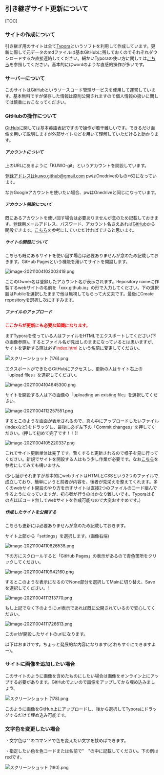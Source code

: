 ## 引き継ぎサイト更新について

[TOC]



### サイトの作成について

引き継ぎ用のサイトは全て[Typora](https://www.typora.io/)というソフトを利用して作成しています。更新に際して元データのmdファイルは基本GitHubに残しておくのでそれぞれダウンロードするか直接連絡してください。細かいTyporaの使い方に関しては[こちら](https://tele-commuter.com/tool/typora-markdown-editor/)を参照してください。基本的にはwordのような直感的操作が多いです。



### サーバーについて

このサイトはGitHubというソースコード管理サービスを使用して運営しています。基本無料ですが保存した情報は原則公開されますので個人情報の扱いに関しては慎重におこなってください。



### GitHubの操作について

[GitHub](https://github.co.jp/)に関しては基本英語表記ですので操作が若干難しいです。できるだけ画像を用いて説明しますが外部サイトなどを用いて理解していただけると助かります。

##### アカウントについて

上のURLにあるように「KUWO-git」というアカウントを開設しています。

登録アドレスはkuwo.github@gmail.com pwはOnedriveのもの+62になっています。

なおGoogleアカウントを使いたい場合、pwはOnedriveと同じになっています。

##### アカウント開設について

既にあるアカウントを使い回す場合は必要ありませんが念のため記載しておきます。登録用メールアドレス、パスワード、アカウント名さえあれば[GitHub](https://github.co.jp/)から開設できます。[こちら](https://qiita.com/ayatokura/items/9eabb7ae20752e6dc79d)を参考にしていただければできると思います。

##### サイトの開設について

こちらも既にあるサイトを使い回す場合は必要ありませんが念のため記載しておきます。GitHub Pagesという機能を用いてサイトを開設します。

![image-20211004102002419.png](https://github.com/Doya0910/How-to-use-/blob/main/image-20211004102002419.png?raw=true)

ここのOwner名は登録したアカウント名が表示されます。Repository nameに作製するwebサイトの名前を「xxx.github.io」の形で入力してください。下の選択肢はPublicを選択したままで他は無視してもらって大丈夫です。最後にCreate repositoryを選択し次にすすみます。

##### ファイルのアップロード

<font color="red">**ここからが更新にも必要な知識になります。**</font>

まずTyporaを使っている人はファイルをHTMLでエクスポートしてください(下の画像参照)。するとファイル名が見出しのままになっているとは思いますが、サイトを更新する際は必ず<font color="red">index.html </font>という名前に変更してください。

![スクリーンショット (176).png](https://github.com/Doya0910/How-to-use-/blob/main/%E3%82%B9%E3%82%AF%E3%83%AA%E3%83%BC%E3%83%B3%E3%82%B7%E3%83%A7%E3%83%83%E3%83%88%20(176).png?raw=true)

エクスポートができたらGitHubにアクセスし、更新の人はサイト右上の「upload files」を選択してください。

![image-20211004104645300.png](https://github.com/Doya0910/How-to-use-/blob/main/image-20211004104645300.png?raw=true)

サイトを開設する人は下の画像の「uploading an existing file」を選択してください。

![image-20211004112257551.png](https://github.com/Doya0910/How-to-use-/blob/main/image-20211004112257551.png?raw=true)

するとこのような画面が表示されるので、真ん中にアップロードしたいファイル(indexなど)をドラッグし、最後に必ず左下の「Commit changes」を押してください。(押して初めて完了です！！)!

![image-20211004105220337.png](https://github.com/Doya0910/How-to-use-/blob/main/image-20211004105220337.png?raw=true)

これでサイト更新単体は完了です。暫くすると更新されるので様子を見に行ってください。新規でサイトを開設する人はもう少し作業が必要です。なお[こちら](https://prog-8.com/docs/github-pages)を参考にしてみても構いません

(少し話がそれますが基本的にwebサイトはHTMLとCSSという2つのファイルで成立しており、簡単にいうと前者が内容を、後者が見栄えを整えてくれます。多くのwebサイト開設のやり方を示すサイトは直接2つのファイルのコード組んで作るようになっていますが、初心者が行うのはかなり難しいです。Typoraはその点ほぼコード無しでwebサイトを作成可能なので大変おすすめです。)

##### 作成したサイトを公開する

こちらも更新には必要ありませんが念のため記載しておきます。

サイト上部から「settings」を選択します。(画像右端)

![image-20211004110826538.png](https://github.com/Doya0910/How-to-use-/blob/main/image-20211004110826538.png?raw=true)

下の方にスクロールすると「GitHub Pages」の表示があるので青色箇所をクリックしてください。

![image-20211004110942160.png](https://github.com/Doya0910/How-to-use-/blob/main/image-20211004110942160.png?raw=true)

するとこのような表示になるのでNone部分を選択してMainに切り替え、Saveを選択してください。!

![image-20211004111313770.png](https://github.com/Doya0910/How-to-use-/blob/main/image-20211004111313770.png?raw=true)

もし上記でなく下のようにurl表示であれば既に公開されているので安心してください。

![image-20211004111726613.png](https://github.com/Doya0910/How-to-use-/blob/main/image-20211004111726613.png?raw=true)

このurlが開設したサイトのurlになります。



以下はおまけです。ちょっと発展的な内容になります(どれもすぐにできますよー)。

### サイトに画像を追加したい場合

このサイトのように画像を含めたものにしたい場合は画像をオンライン上にアップする必要があります。GitHubでよいので画像をアップしてから埋め込みましょう。

![スクリーンショット (178).png](https://github.com/KUWO-git/How-to-use-git/blob/main/%E3%82%B9%E3%82%AF%E3%83%AA%E3%83%BC%E3%83%B3%E3%82%B7%E3%83%A7%E3%83%83%E3%83%88%20(178).png?raw=true)

このように画像をGitHub上にアップロードし、後から選択してTyporaにドラッグするだけで埋め込み可能です。

### 文字色を変更したい場合

・文字色は"<font color=""></font>"のコマンドで色を変えたい文字を挟めばできます。

・指定したい色を色コードまたは名前で"　"の中に記載してください。下の例はredです。

![スクリーンショット (180).png](https://github.com/KUWO-git/How-to-use-git/blob/main/%E3%82%B9%E3%82%AF%E3%83%AA%E3%83%BC%E3%83%B3%E3%82%B7%E3%83%A7%E3%83%83%E3%83%88%20(180).png?raw=true)

